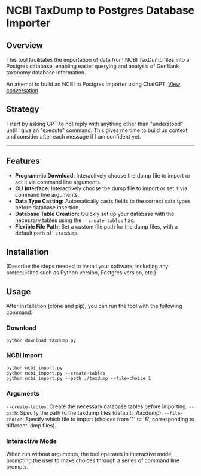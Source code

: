 # NCBI TaxDump to Postgres Database Importer

## Overview

This tool facilitates the importation of data from NCBI TaxDump files into a Postgres database, enabling easier querying and analysis of GenBank taxonomy database information.

An attempt to build an NCBI to Postgres Importer using ChatGPT. [View conversation](https://chat.openai.com/share/df9a0853-af9f-4b27-ac40-0b60a6cd7432).

## Strategy

I start by asking GPT to not reply with anything other than "understood" until I give an "execute" command. This gives me time to build up context and consider after each message if I am confident yet.

---

## Features

- **Programmic Download:** Interactively choose the dump file to import or set it via command line arguments.
- **CLI Interface:** Interactively choose the dump file to import or set it via command line arguments.
- **Data Type Casting:** Automatically casts fields to the correct data types before database insertion.
- **Database Table Creation:** Quickly set up your database with the necessary tables using the `--create-tables` flag.
- **Flexible File Path:** Set a custom file path for the dump files, with a default path of `./taxdump`.

## Installation

(Describe the steps needed to install your software, including any prerequisites such as Python version, Postgres version, etc.)

## Usage

After installation (clone and pip), you can run the tool with the following command:

### Download
```
python download_taxdump.py
```

### NCBI Import
```
python ncbi_import.py
python ncbi_import.py --create-tables
python ncbi_import.py --path ./taxdump --file-choice 1
```

### Arguments

`--create-tables`: Create the necessary database tables before importing.
`--path`: Specify the path to the taxdump files (default: ./taxdump).
`--file-choice`: Specify which file to import (choices from '1' to '8', corresponding to different .dmp files).


### Interactive Mode

When run without arguments, the tool operates in interactive mode, prompting the user to make choices through a series of command line prompts.
